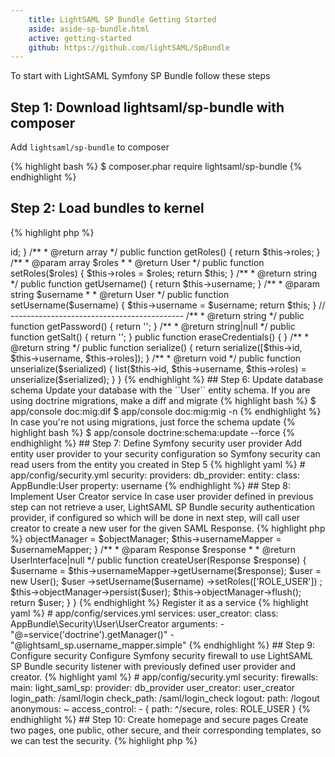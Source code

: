```yaml
---
    title: LightSAML SP Bundle Getting Started
    aside: aside-sp-bundle.html
    active: getting-started
    github: https://github.com/lightSAML/SpBundle
---
```


To start with LightSAML Symfony SP Bundle follow these steps

## Step 1: Download lightsaml/sp-bundle with composer

Add ``lightsaml/sp-bundle`` to composer

{% highlight bash %}
$ composer.phar require lightsaml/sp-bundle
{% endhighlight %}


## Step 2: Load bundles to kernel

{% highlight php %}
<?php
// app/AppKernel.php

public function registerBundles()
{
    $bundles = array(
        // ...
        new LightSaml\SymfonyBridgeBundle\LightSamlSymfonyBridgeBundle(),
        new LightSaml\SpBundle\LightSamlSpBundle(),
    );
}
{% endhighlight %}


## Step 3: Configure symfony bridge

Configure LightSAML Symfony Bridge in your config.yml with own entity id, own credentials, and IDP parties. For the getting
started course you can you LightSAML-Core keys and IDP parties LightSAML is already configured with.

{% highlight yaml %}
// app/config.yml

light_saml_symfony_bridge:
    own:
        entity_id: http://localhost/lightsaml/demosp
        credentials:
            -
                certificate: "%kernel.root_dir%/../vendor/lightsaml/lightsaml/web/sp/saml.crt"
                key:         "%kernel.root_dir%/../vendor/lightsaml/lightsaml/web/sp/saml.key"
                password:    ~
    party:
        idp:
            files:
                - "%kernel.root_dir%/../vendor/lightsaml/lightsaml/web/sp/openidp.feide.no.xml"
                - "%kernel.root_dir%/../vendor/lightsaml/lightsaml/web/sp/testshib-providers.xml"
{% endhighlight %}

For advanced configuration check the
[LightSAML Symfony Bridge configuration](/Symfony-Bridge/Configuration)
documentation page.


## Step 4: Import routing resources

Import LightSAML SP Bundle routing resources, and make logout route

{% highlight yaml %}
// app/config/routing.yml
lightsaml_sp:
    resource: "@LightSamlSpBundle/Resources/config/routing.yml"
    prefix: saml

logout:
    path: /logout
{% endhighlight %}


## Step 5: Create User entity class

For the simplicity sake of this getting started course, your User entity can look like this

{% highlight php %}
<?php
// src/AppBundle/Entity/User.php
namespace AppBundle\Entity;

use Doctrine\ORM\Mapping as ORM;
use Symfony\Component\Security\Core\User\UserInterface;

/**
 * @ORM\Entity()
 */
class User implements UserInterface, \Serializable
{
    /**
     * @var int
     * @ORM\Id
     * @ORM\Column(type="integer")
     * @ORM\GeneratedValue(strategy="AUTO")
     */
    protected $id;

    /**
     * @var string
     * @ORM\Column(type="string")
     */
    protected $username;

    /**
     * @var array
     * @ORM\Column(type="json_array")
     */
    protected $roles;

    /**
     * @return int
     */
    public function getId()
    {
        return $this->id;
    }

    /**
     * @return array
     */
    public function getRoles()
    {
        return $this->roles;
    }

    /**
     * @param array $roles
     *
     * @return User
     */
    public function setRoles($roles)
    {
        $this->roles = $roles;

        return $this;
    }

    /**
     * @return string
     */
    public function getUsername()
    {
        return $this->username;
    }

    /**
     * @param string $username
     *
     * @return User
     */
    public function setUsername($username)
    {
        $this->username = $username;

        return $this;
    }

    // -------------------------------------------

    /**
     * @return string
     */
    public function getPassword()
    {
        return '';
    }

    /**
     * @return string|null
     */
    public function getSalt()
    {
        return '';
    }

    public function eraseCredentials()
    {
    }

    /**
     * @return string
     */
    public function serialize()
    {
        return serialize([$this->id, $this->username, $this->roles]);
    }

    /**
     * @return void
     */
    public function unserialize($serialized)
    {
        list($this->id, $this->username, $this->roles) = unserialize($serialized);
    }
}

{% endhighlight %}


## Step 6: Update database schema

Update your database with the ``User`` entity schema.

If you are using doctrine migrations, make a diff and migrate

{% highlight bash %}
$ app/console doc:mig:dif
$ app/console doc:mig:mig -n
{% endhighlight %}

In case you're not using migrations, just force the schema update

{% highlight bash %}
$ app/console doctrine:schema:update --force
{% endhighlight %}


## Step 7: Define Symfony security user provider

Add entity user provider to your security configuration so Symfony security can read users from the entity you created in Step 5

{% highlight yaml %}
# app/config/security.yml
security:
    providers:
        db_provider:
            entity:
                class: AppBundle:User
                property: username
{% endhighlight %}


## Step 8: Implement User Creator service

In case user provider defined in previous step can not retrieve a user, LightSAML SP Bundle security authentication provider,
if configured so which will be done in next step, will call user creator to create a new user for the given SAML Response.

{% highlight php %}
<?php
// src/AppBundle/Security/User/UserCreator.php
namespace AppBundle\Security\User;

use AppBundle\Entity\User;
use Doctrine\Common\Persistence\ObjectManager;
use LightSaml\Model\Protocol\Response;
use LightSaml\SpBundle\Security\User\UserCreatorInterface;
use LightSaml\SpBundle\Security\User\UsernameMapperInterface;
use Symfony\Component\Security\Core\User\UserInterface;

class UserCreator implements UserCreatorInterface
{
    /** @var ObjectManager */
    private $objectManager;

    /** @var UsernameMapperInterface */
    private $usernameMapper;

    /**
     * @param ObjectManager           $objectManager
     * @param UsernameMapperInterface $usernameMapper
     */
    public function __construct($objectManager, $usernameMapper)
    {
        $this->objectManager = $objectManager;
        $this->usernameMapper = $usernameMapper;
    }

    /**
     * @param Response $response
     *
     * @return UserInterface|null
     */
    public function createUser(Response $response)
    {
        $username = $this->usernameMapper->getUsername($response);

        $user = new User();
        $user
            ->setUsername($username)
            ->setRoles(['ROLE_USER'])
        ;

        $this->objectManager->persist($user);
        $this->objectManager->flush();

        return $user;
    }
}
{% endhighlight %}

Register it as a service

{% highlight yaml %}
# app/config/services.yml
services:
    user_creator:
        class: AppBundle\Security\User\UserCreator
        arguments:
            - "@=service('doctrine').getManager()"
            - "@lightsaml_sp.username_mapper.simple"
{% endhighlight %}


## Step 9: Configure security

Configure Symfony security firewall to use LightSAML SP Bundle security listener with previously defined user provider and creator.

{% highlight yaml %}
# app/config/security.yml
security:
    firewalls:
        main:
            light_saml_sp:
                provider: db_provider
                user_creator: user_creator
                login_path: /saml/login
                check_path: /saml/login_check
            logout:
                path: /logout
            anonymous: ~

    access_control:
        - { path: ^/secure, roles: ROLE_USER }

{% endhighlight %}


## Step 10: Create homepage and secure pages

Create two pages, one public, other secure, and their corresponding templates, so we can test the security.

{% highlight php %}
<?php
// src/AppBundle/Controller/DefaultController.php
namespace AppBundle\Controller;

use Sensio\Bundle\FrameworkExtraBundle\Configuration\Route;
use Sensio\Bundle\FrameworkExtraBundle\Configuration\Template;
use Symfony\Bundle\FrameworkBundle\Controller\Controller;
use Symfony\Component\HttpFoundation\Request;

class DefaultController extends Controller
{
    /**
     * @Route("/", name="homepage")
     * @Template("default/index.html.twig")
     */
    public function indexAction(Request $request)
    {
        return [];
    }

    /**
     * @Route("/secure", name="secure")
     * @Template("default/secure.html.twig")
     */
    public function indexAction()
    {
        return [];
    }
}
{% endhighlight %}


## Step 11: Open login page

Go to the ``/saml/login`` route. Since in Step 3 we provided two IDP parties, you'll be redirected to a discovery page ``/saml/discovery``
to choose one of them.  When you select IDP, you will be redirect to it's login location with AuthnRequest, and when you authenticate
on that IDP, you'll be redirected back to ``/saml/login_check`` route with Assertion.


## Next Reads

 * foo
 * bar

